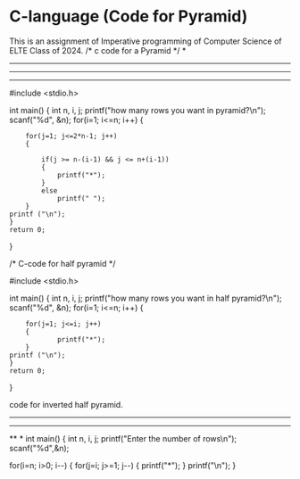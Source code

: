 # C-language (Code for Pyramid)
This is an assignment of Imperative programming of Computer Science of ELTE Class of 2024.
/* c code for a Pyramid */
    *
   ***
  *****
 *******
#include <stdio.h>

int main()
{
    int n, i, j;
    printf("how many rows you want in pyramid?\n");
    scanf("%d", &n);
    for(i=1; i<=n; i++) 
    {
        
        for(j=1; j<=2*n-1; j++) 
        {
            
            if(j >= n-(i-1) && j <= n+(i-1))
            {
                printf("*");
            }
            else
                printf(" ");
        }
    printf ("\n");
    }
    return 0;
}

/* C-code for half pyramid */

#include <stdio.h>

int main()
{
    int n, i, j;
    printf("how many rows you want in half pyramid?\n");
    scanf("%d", &n);
    for(i=1; i<=n; i++) 
    {
        
        for(j=1; j<=i; j++) 
        {
                printf("*");
        }
    printf ("\n");
    }
    return 0;
}

code for inverted half pyramid.
****
***
**
*
int main()
{
  int n, i, j;
  printf("Enter the number of rows\n");
  scanf("%d",&n);

  for(i=n; i>0; i--)
  {
    for(j=i; j>=1; j--)
    {
      printf("*");
    }
    printf("\n");
  }
